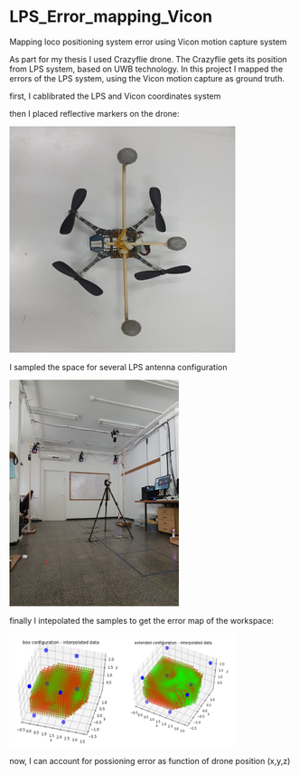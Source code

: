 # LPS_Error_mapping_Vicon
Mapping loco positioning system error using Vicon motion capture system

As part for my thesis I used Crazyflie drone.
The Crazyflie gets its position from LPS system, based on UWB technology.
In this project I mapped the errors of the LPS system, using the Vicon motion capture as ground truth.

first, I cablibrated the LPS and Vicon coordinates system

then I placed reflective markers on the drone:



 <img src="pictures/1.jpg" alt="alt text" width="400" height="400">


I sampled the space for several LPS antenna configuration

<img src="pictures/3.jpg" alt="alt text" width="300" height="400">


finally I intepolated the samples to get the error map of the workspace:

<img src="pictures/7.png" alt="alt text" width="400" height="200">


now, I can account for possioning error as function of drone position (x,y,z)
